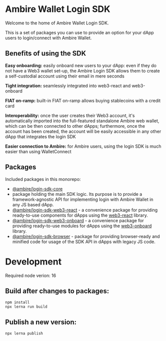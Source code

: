 # Ambire Wallet Login SDK

Welcome to the home of Ambire Wallet Login SDK.

This is a set of packages you can use to provide an option for your dApp users to login/connect with Ambire Wallet.

## Benefits of using the SDK

**Easy onboarding:** easily onboard new users to your dApp: even if they do not have a Web3 wallet set-up, the Ambire Login SDK allows them to create a self-custodial account using their email in mere seconds

**Tight integration:** seamlessly integrated into web3-react and web3-onboard

**FIAT on-ramp:** built-in FIAT on-ramp allows buying stablecoins with a credit card

**Interoperability:** once the user creates their Web3 account, it's automatically imported into the full-featured standalone Ambire web wallet, which can be then connected to other dApps; furthermore, once the account has been created, the account will be easily accessible in any other dApp that integrates the login SDK

**Easier connection to Ambire:** for Ambire users, using the login SDK is much easier than using WalletConnect

## Packages

Included packages in this monorepo:
- [@ambire/login-sdk-core](https://github.com/AmbireTech/wallet-login-sdk/tree/main/packages/core)
- package holding the main SDK logic. Its purpose is to provide a framework-agnostic API for implementing login with Ambire Wallet in any JS based dApp.
- [@ambire/login-sdk-web3-react](https://github.com/AmbireTech/wallet-login-sdk/tree/main/packages/web3-react) - a convenience package for providing ready-to-use components for dApps using the [web3-react](https://www.npmjs.com/package/web3-react) library.
- [@ambire/login-sdk-web3-onboard](https://github.com/AmbireTech/wallet-login-sdk/tree/main/packages/web3-onboard) - a convenience package for providing ready-to-use modules for dApps using the [web3-onboard](https://www.npmjs.com/package/@web3-onboard/core) library.
- [@ambire/login-sdk-browser](https://github.com/AmbireTech/wallet-login-sdk/tree/main/packages/browser) - package for providing browser-ready and minified code for usage of the SDK API in dApps with legacy JS code.

# Development

Required node verion: 16

## Build after changes to packages:
```
npm install
npx lerna run build
```

## Publish a new version:
```
npx lerna publish
```
